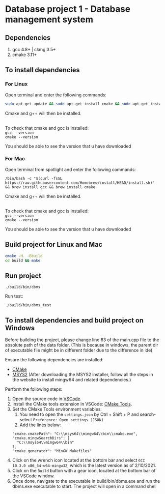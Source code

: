 # Database project 1 - Database management system

## Dependencies
1. gcc 4.8+ | clang 3.5+
2. cmake 3.11+

## To install dependencies

### For Linux
Open terminal and enter the following commands: <br/>
``` bash
sudo apt-get update && sudo apt-get install cmake && sudo apt-get install g++
```
Cmake and g++ will then be installed. <br/><br/>

To check that cmake and gcc is installed: <br/>
`gcc --version` <br/>
`cmake --version` <br/>

You should be able to see the version that u have downloaded

### For Mac
Open terminal from spotlight and enter the following commands: <br/>
```
/bin/bash -c "$(curl -fsSL https://raw.githubusercontent.com/Homebrew/install/HEAD/install.sh)" && brew install gcc && brew install cmake
```
Cmake and g++ will then be installed. <br/><br/>

To check that cmake and gcc is installed: <br/>
`gcc --version` <br/>
`cmake --version` <br/>

You should be able to see the version that u have downloaded

## Build project for Linux and Mac

``` bash
cmake -H. -Bbuild
cd build && make
```

## Run project
```
./build/bin/dbms
```

Run test:
```
./build/bin/dbms_test
```

## To install dependencies and build project on Windows
Before building the project, please change line 83 of the main.cpp file to the absolute path of the data folder. (This is because in windows, the parent dir of executable file might be in different folder due to the difference in ide) <br/>

Ensure the following dependencies are installed:

* [CMake](https://cmake.org/download/)
* [MSYS2](https://www.msys2.org/) (After downloading the MSYS2 installer, follow all the steps in the website to install mingw64 and related dependencies.)

Perform the following steps:

1. Open the source code in [VSCode](https://code.visualstudio.com/).
1. Install the CMake tools extension in VSCode: [CMake Tools](https://marketplace.visualstudio.com/items?itemName=ms-vscode.cmake-tools).
1. Set the CMake Tools environment variables:
    1. You need to open the `settings.json` by Ctrl + Shift + P and search-select `Preference: Open settings (JSON)`
    1. Add the lines below:
    ```
    "cmake.cmakePath": "C:\\msys64\\mingw64\\bin\\cmake.exe",
    "cmake.mingwSearchDirs": [
      "C:\\msys64\\mingw64\\bin"
   ],
   "cmake.generator": "MinGW Makefiles"
    ```
1. Click on the wrench icon located at the bottom bar and select `GCC 10.3.0 x86_64-w64-mingw32`, which is the latest version as of 2/10/2021.
1. Click on the `Build` button with a gear icon, located at the bottom bar of the VSCode window.
1. Once done, navigate to the executable in build/bin/dbms.exe and run the dbms.exe executable to start. The project will open in a command shell
